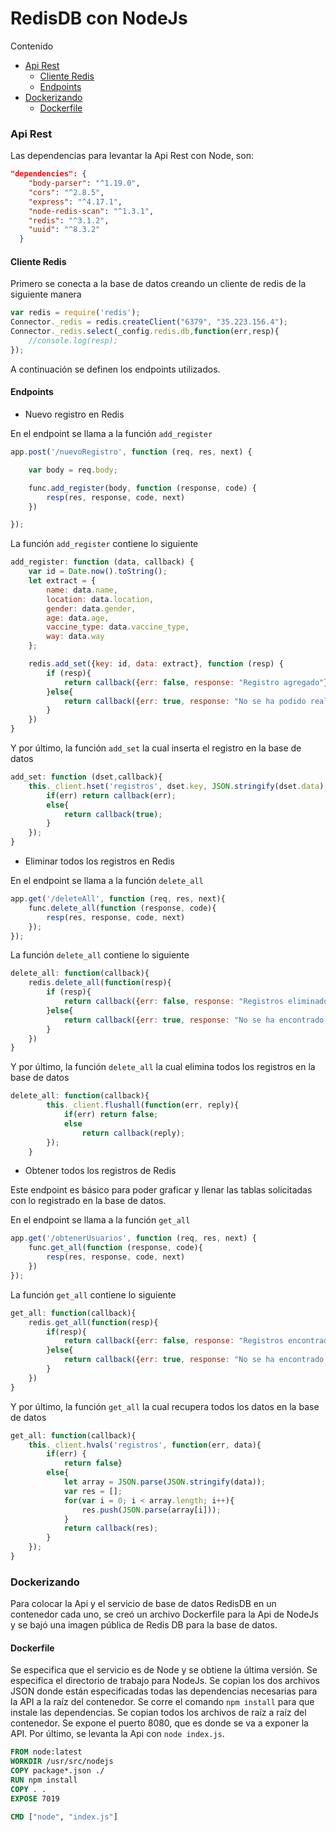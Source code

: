 # RedisDB con NodeJs

Contenido
- [Api Rest](#api-rest)
    - [Cliente Redis](#cliente-redis)
    - [Endpoints](#endpoints) 
- [Dockerizando](#dockerizando)
    - [Dockerfile](#dockerfile)

### Api Rest
Las dependencias para levantar la Api Rest con Node, son:
```json
"dependencies": {
    "body-parser": "^1.19.0",
    "cors": "^2.8.5",
    "express": "^4.17.1",
    "node-redis-scan": "^1.3.1",
    "redis": "^3.1.2",
    "uuid": "^8.3.2"
  }
```
#### Cliente Redis

Primero se conecta a la base de datos creando un cliente de redis de la siguiente manera

```js
var redis = require('redis');
Connector._redis = redis.createClient("6379", "35.223.156.4");
Connector._redis.select(_config.redis.db,function(err,resp){
    //console.log(resp);
});
```

A continuación se definen los endpoints utilizados.

#### Endpoints

- Nuevo registro en Redis

En el endpoint se llama a la función ```add_register```

```js
app.post('/nuevoRegistro', function (req, res, next) {

    var body = req.body;

    func.add_register(body, function (response, code) {
        resp(res, response, code, next)
    })

});
```

La función ```add_register``` contiene lo siguiente

```js
add_register: function (data, callback) {
    var id = Date.now().toString();
    let extract = {
        name: data.name,
        location: data.location,
        gender: data.gender,
        age: data.age,
        vaccine_type: data.vaccine_type,
        way: data.way
    };

    redis.add_set({key: id, data: extract}, function (resp) {
        if (resp){
            return callback({err: false, response: "Registro agregado"}, 200);
        }else{
            return callback({err: true, response: "No se ha podido realizar el registro"}, 400);
        }
    })
}
```

Y por último, la función ```add_set``` la cual inserta el registro en la base de datos

```js
add_set: function (dset,callback){
    this._client.hset('registros', dset.key, JSON.stringify(dset.data),function(err,data){
        if(err) return callback(err);
        else{
            return callback(true);
        }
    });
}
```

- Eliminar todos los registros en Redis

En el endpoint se llama a la función ```delete_all```

```js
app.get('/deleteAll', function (req, res, next){
    func.delete_all(function (response, code){
        resp(res, response, code, next)
    });
});
```

La función ```delete_all``` contiene lo siguiente

```js
delete_all: function(callback){
    redis.delete_all(function(resp){
        if (resp){
            return callback({err: false, response: "Registros eliminados! "}, 200);
        }else{
            return callback({err: true, response: "No se ha encontrado registros"}, 404);
        }
    })
}
```

Y por último, la función ```delete_all``` la cual elimina todos los registros en la base de datos

```js
delete_all: function(callback){
        this._client.flushall(function(err, reply){
            if(err) return false;
            else
                return callback(reply);
        });
    }
```

- Obtener todos los registros de Redis

Este endpoint es básico para poder graficar y llenar las tablas solicitadas con lo registrado en la base de datos.

En el endpoint se llama a la función ```get_all```

```js
app.get('/obtenerUsuarios', function (req, res, next) {
    func.get_all(function (response, code){
        resp(res, response, code, next)
    })
});
```

La función ```get_all``` contiene lo siguiente

```js
get_all: function(callback){
    redis.get_all(function(resp){
        if(resp){
            return callback({err: false, response: "Registros encontrados", data: resp}, 200);
        }else{
            return callback({err: true, response: "No se ha encontrado registros", data: null}, 404);
        }
    })
}
```

Y por último, la función ```get_all``` la cual recupera todos los datos en la base de datos

```js
get_all: function(callback){
    this._client.hvals('registros', function(err, data){
        if(err) {
            return false}
        else{
            let array = JSON.parse(JSON.stringify(data));
            var res = [];
            for(var i = 0; i < array.length; i++){
                res.push(JSON.parse(array[i]));
            }
            return callback(res);
        }
    });
}
```

### Dockerizando
Para colocar la Api y el servicio de base de datos RedisDB en un contenedor cada uno, se creó un archivo Dockerfile para la Api de NodeJs y se bajó una imagen pública de Redis DB para la base de datos.

#### Dockerfile

Se especifica que el servicio es de Node y se obtiene la última versión. Se especifica el directorio de trabajo para NodeJs. Se copian los dos archivos JSON donde están especificadas todas las dependencias necesarias para la API a la raíz del contenedor. Se corre el comando ```npm install``` para que instale las dependencias. Se copian todos los archivos de raíz a raíz del contenedor. Se expone el puerto 8080, que es donde se va a exponer la API. Por último, se levanta la Api con ```node index.js```.

```dockerfile
FROM node:latest
WORKDIR /usr/src/nodejs
COPY package*.json ./
RUN npm install
COPY . .
EXPOSE 7019

CMD ["node", "index.js"]
```